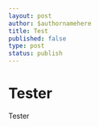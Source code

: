 ```yaml
---
layout: post
author: $authornamehere
title: Test
published: false
type: post
status: publish
---
```


Tester
=======
Tester
